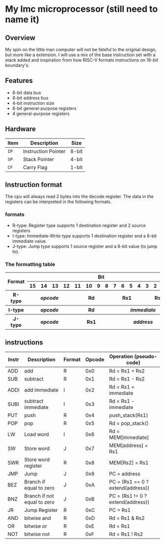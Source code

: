 # My lmc microprocessor (still need to name it)

## Overview
My spin on the little man computer will not be fateful to the original design, but more like a extension.
I will use a mix of the base instruction set with a stack added and inspiration from how RISC-V formats instructions on 16-bit boundary's.

## Features
- 8-bit data bus
- 8-bit address bus
- 4-bit instruction size
- 8-bit general-purpose registers
- 4 general-purpose registers


## Hardware
|Item|Description|Size|
|---|---|---|
|`IP`|Instruction Pointer|8-bit|
|`SP`|Stack Pointer|4-bit|
|`CF`|Carry Flag|1-bit|

## Instruction format
The cpu will always read 2 bytes into the decode register. The data in the registers can be interpreted in the following formats.

### formats
- R-type: Register type supports 1 destination register and 2 source registers
- I-type: Immediate-Write type supports 1 destination register and a 8-bit immediate value.
- J-type: Jump type supports 1 source register and a 8-bit value (to jump to).

### The formatting table
<table>
<tbody style="text-align: center;">
    <tr>
        <th rowspan="2">Format</th>
        <th colspan="16">Bit</th>
    </tr>
    <tr>
        <th>15</th>
        <th>14</th>        
        <th>13</th>
        <th>12</th>
        <th>11</th>
        <th>10</th>
        <th>9</th>
        <th>8</th>
        <th>7</th>
        <th>6</th>
        <th>5</th>
        <th>4</th>
        <th>3</th>
        <th>2</th>
        <th>1</th>
        <th>0</th>        
    </tr>
    <tr>
        <th>R-type</th>
        <th colspan="4"><em>opcode</em></th>
        <th colspan="4">Rd</th>
        <th colspan="4">Rs1</th>
        <th colspan="4">Rs2</th>
    </tr>
    <tr>
        <th>I-type</th>
        <th colspan="4"><em>opcode</em></th>
        <th colspan="4">Rd</th>
        <th colspan="8"><em>immediate</em></th>
    </tr>
    <tr>
        <th>J-type</th>
        <th colspan="4"><em>opcode</em></th>
        <th colspan="4">Rs1</th>
        <th colspan="8"><em>address</em></th>
    </tr>
</tbody>
</table>

## instructions
|Instr|Description|Format|Opcode|Operation (pseudo-code)|
|---|---|---|---|---|
|ADD|add|R|0x0|Rd = Rs1 + Rs2|
|SUB|subtract|R|0x1|Rd = Rs1 - Rs2|
|ADDI|add immediate|I|0x2|Rd = Rs1 + immediate|
|SUBI|subtract immediate|I|0x3|Rd = Rs1 - immediate|
|PUT|push|R|0x4|push_stack(Rs1)|
|POP|pop|R|0x5|Rd = pop_stack()|
|LW|Load word|I|0x6|Rd = MEM[immediate]|
|SW|Store word|J|0x7|MEM[address] = Rs1|
|SWR|Store word register|R|0x8|MEM[Rs2] = Rs1|
|JMP|Jump|J|0x9|PC = address|
|BEZ|Branch if equal to zero|J|0xA|PC = (Rs1 == 0 ? extend(address))|
|BNZ|Branch if not equal to zero|J|0xB|PC = (Rs1 != 0 ? extend(address))|
|JR|Jump Register|R|0xC|PC = Rs1|
|AND|bitwise and|R|0xD|Rd = Rs1 & Rs2|
|OR|bitwise or|R|0xE|Rd = Rs1 | Rs2|
|NOT|bitwise not|R|0xF|Rd = Rs1 ! Rs2|